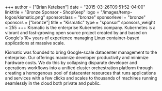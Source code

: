 +++
author = ["Brian Ketelsen"]
date = "2015-03-26T09:51:52-04:00"
linktitle = "Bronze Sponsor - ShopKeep"
logo = "/images/temp-logos/kismatic.png"
sponsorclass = "bronze"
sponsorlevel = "bronze"
sponsors = ["bronze"]
title = "Kismatic"
type = "sponsor"
sponsors_weight = 255
+++
Kismatic is the enterprise Kubernetes company. Kubernetes is a vibrant and fast-growing open source project created by and based on Google's 10+ years of experience managing Linux container-based applications at massive scale.

Kismatic was founded to bring Google-scale datacenter management to the enterprise. Our offerings maximize developer productivity and minimize hardware costs. We do this by collapsing disparate developer and operations workflows into a unified cluster orchestration platform through creating a homogenous pool of datacenter resources that runs applications and services with a few clicks and scales to thousands of machines running seamlessly in the cloud both private and public.
